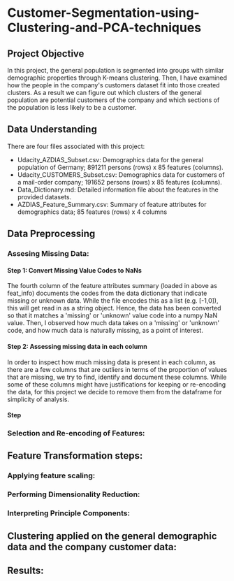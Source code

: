 # Customer-Segmentation-using-Clustering-and-PCA-techniques

## Project Objective
In this project, the general population is segmented into groups with similar demographic properties through K-means clustering. Then, I have examined how the people in the company's customers dataset fit into those created clusters. As a result we can figure out which clusters of the general population are potential customers of the company and which sections of the population is less likely to be a customer. 

## Data Understanding 
There are four files associated with this project: 
- Udacity_AZDIAS_Subset.csv: Demographics data for the general population of Germany; 891211 persons (rows) x 85 features (columns).
- Udacity_CUSTOMERS_Subset.csv: Demographics data for customers of a mail-order company; 191652 persons (rows) x 85 features (columns).
- Data_Dictionary.md: Detailed information file about the features in the provided datasets.
- AZDIAS_Feature_Summary.csv: Summary of feature attributes for demographics data; 85 features (rows) x 4 columns

## Data Preprocessing

### Assesing Missing Data:  

#### Step 1: Convert Missing Value Codes to NaNs
The fourth column of the feature attributes summary (loaded in above as feat_info) documents the codes from the data dictionary that indicate missing or unknown data. While the file encodes this as a list (e.g. [-1,0]), this will get read in as a string object. Hence, the data has been converted so that it matches a 'missing' or 'unknown' value code into a numpy NaN value. Then, I observed how much data takes on a 'missing' or 'unknown' code, and how much data is naturally missing, as a point of interest.

#### Step 2: Assessing missing data in each column 
In order to inspect how much missing data is present in each column, as there are a few columns that are outliers in terms of the proportion of values that are missing, we try to find, identify and document these columns. While some of these columns might have justifications for keeping or re-encoding the data, for this project we decide to remove them from the dataframe for simplicity of analysis. 

#### Step

### Selection and Re-encoding of Features:

## Feature Transformation steps:

### Applying feature scaling:

### Performing Dimensionality Reduction:

### Interpreting Principle Components:

## Clustering applied on the general demographic data and the company customer data:

## Results:


